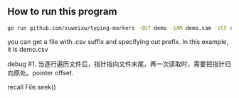 ## How to run this program

```bash
go run github.com/xuweixw/typing-markers -OUT demo -SAM demo.sam -VCF demo.vcf
```

you can get a file with .csv suffix and specifying out prefix. In this example, it is demo.csv



debug #1. 当逐行遍历文件后，指针指向文件末尾，再一次读取时，需要把指针归向原处。pointer offset.

recall File.seek()
